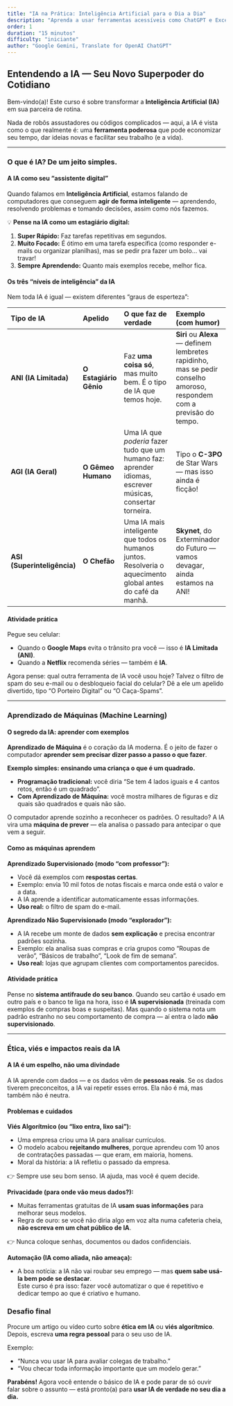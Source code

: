 ```yaml
---
title: "IA na Prática: Inteligência Artificial para o Dia a Dia"
description: "Aprenda a usar ferramentas acessíveis como ChatGPT e Excel com IA para aumentar sua produtividade, criatividade e resolver problemas — sem precisar programar."
order: 1
duration: "15 minutos"
difficulty: "iniciante"
author: "Google Gemini, Translate for OpenAI ChatGPT"
---
```


## Entendendo a IA — Seu Novo Superpoder do Cotidiano

Bem-vindo(a)! Este curso é sobre transformar a **Inteligência Artificial (IA)** em sua parceira de rotina.  

Nada de robôs assustadores ou códigos complicados — aqui, a IA é vista como o que realmente é: uma **ferramenta poderosa** que pode economizar seu tempo, dar ideias novas e facilitar seu trabalho (e a vida).

---

### O que é IA? De um jeito simples.

#### A IA como seu “assistente digital”

Quando falamos em **Inteligência Artificial**, estamos falando de computadores que conseguem **agir de forma inteligente** — aprendendo, resolvendo problemas e tomando decisões, assim como nós fazemos.

💡 **Pense na IA como um estagiário digital:**

1. **Super Rápido:** Faz tarefas repetitivas em segundos.  
2. **Muito Focado:** É ótimo em uma tarefa específica (como responder e-mails ou organizar planilhas), mas se pedir pra fazer um bolo... vai travar!  
3. **Sempre Aprendendo:** Quanto mais exemplos recebe, melhor fica.

#### Os três “níveis de inteligência” da IA

Nem toda IA é igual — existem diferentes “graus de esperteza”:

| Tipo de IA | Apelido | O que faz de verdade | Exemplo (com humor) |
| :--- | :--- | :--- | :--- |
| **ANI (IA Limitada)** | **O Estagiário Gênio** | Faz **uma coisa só**, mas muito bem. É o tipo de IA que temos hoje. | **Siri** ou **Alexa** — definem lembretes rapidinho, mas se pedir conselho amoroso, respondem com a previsão do tempo. |
| **AGI (IA Geral)** | **O Gêmeo Humano** | Uma IA que *poderia* fazer tudo que um humano faz: aprender idiomas, escrever músicas, consertar torneira. | Tipo o **C-3PO** de Star Wars — mas isso ainda é ficção! |
| **ASI (Superinteligência)** | **O Chefão** | Uma IA mais inteligente que todos os humanos juntos. Resolveria o aquecimento global antes do café da manhã. | **Skynet**, do Exterminador do Futuro — vamos devagar, ainda estamos na ANI! |

#### Atividade prática

Pegue seu celular:  
- Quando o **Google Maps** evita o trânsito pra você — isso é **IA Limitada (ANI)**.  
- Quando a **Netflix** recomenda séries — também é **IA**.  

Agora pense: qual outra ferramenta de IA você usou hoje? Talvez o filtro de spam do seu e-mail ou o desbloqueio facial do celular? Dê a ele um apelido divertido, tipo “O Porteiro Digital” ou “O Caça-Spams”.

---

### Aprendizado de Máquinas (Machine Learning)

#### O segredo da IA: aprender com exemplos

**Aprendizado de Máquina** é o coração da IA moderna. É o jeito de fazer o computador **aprender sem precisar dizer passo a passo o que fazer**.

**Exemplo simples: ensinando uma criança o que é um quadrado.**

- **Programação tradicional:** você diria “Se tem 4 lados iguais e 4 cantos retos, então é um quadrado”.  
- **Com Aprendizado de Máquina:** você mostra milhares de figuras e diz quais são quadrados e quais não são.  

O computador aprende sozinho a reconhecer os padrões. O resultado? A IA vira uma **máquina de prever** — ela analisa o passado para antecipar o que vem a seguir.

#### Como as máquinas aprendem

**Aprendizado Supervisionado (modo “com professor”):**  
- Você dá exemplos com **respostas certas**.  
- Exemplo: envia 10 mil fotos de notas fiscais e marca onde está o valor e a data.  
- A IA aprende a identificar automaticamente essas informações.  
- **Uso real:** o filtro de spam do e-mail.

**Aprendizado Não Supervisionado (modo “explorador”):**  
- A IA recebe um monte de dados **sem explicação** e precisa encontrar padrões sozinha.  
- Exemplo: ela analisa suas compras e cria grupos como “Roupas de verão”, “Básicos de trabalho”, “Look de fim de semana”.  
- **Uso real:** lojas que agrupam clientes com comportamentos parecidos.

#### Atividade prática

Pense no **sistema antifraude do seu banco**. Quando seu cartão é usado em outro país e o banco te liga na hora, isso é **IA supervisionada** (treinada com exemplos de compras boas e suspeitas). Mas quando o sistema nota um padrão estranho no seu comportamento de compra — aí entra o lado **não supervisionado**.

---

### Ética, viés e impactos reais da IA

#### A IA é um espelho, não uma divindade

A IA aprende com dados — e os dados vêm de **pessoas reais**. Se os dados tiverem preconceitos, a IA vai repetir esses erros. Ela não é má, mas também não é neutra.

#### Problemas e cuidados

**Viés Algorítmico (ou “lixo entra, lixo sai”):**  
- Uma empresa criou uma IA para analisar currículos.  
- O modelo acabou **rejeitando mulheres**, porque aprendeu com 10 anos de contratações passadas — que eram, em maioria, homens.  
- Moral da história: a IA refletiu o passado da empresa.

👉 Sempre use seu bom senso. IA ajuda, mas você é quem decide.

**Privacidade (para onde vão meus dados?):**  
- Muitas ferramentas gratuitas de IA **usam suas informações** para melhorar seus modelos.  
- Regra de ouro: se você não diria algo em voz alta numa cafeteria cheia, **não escreva em um chat público de IA**.  

👉 Nunca coloque senhas, documentos ou dados confidenciais.

**Automação (IA como aliada, não ameaça):**  
- A boa notícia: a IA não vai roubar seu emprego — mas **quem sabe usá-la bem pode se destacar**.  
Este curso é pra isso: fazer você automatizar o que é repetitivo e dedicar tempo ao que é criativo e humano.


### Desafio final

Procure um artigo ou vídeo curto sobre **ética em IA** ou **viés algorítmico**. Depois, escreva **uma regra pessoal** para o seu uso de IA.  

Exemplo:  
- “Nunca vou usar IA para avaliar colegas de trabalho.”  
- “Vou checar toda informação importante que um modelo gerar.”

**Parabéns!** Agora você entende o básico de IA e pode parar de só ouvir falar sobre o assunto — está pronto(a) para **usar IA de verdade no seu dia a dia.**
